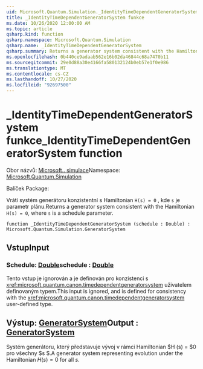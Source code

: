 ```yaml
---
uid: Microsoft.Quantum.Simulation._IdentityTimeDependentGeneratorSystem
title: _IdentityTimeDependentGeneratorSystem funkce
ms.date: 10/26/2020 12:00:00 AM
ms.topic: article
qsharp.kind: function
qsharp.namespace: Microsoft.Quantum.Simulation
qsharp.name: _IdentityTimeDependentGeneratorSystem
qsharp.summary: Returns a generator system consistent with the Hamiltonian `H(s) = 0`, where `s` is a schedule parameter.
ms.openlocfilehash: 0b440ce9adaab562e16b02da46844c68a7470b11
ms.sourcegitcommit: 29e0d88a30e4166fa580132124b0eb57e1f0e986
ms.translationtype: MT
ms.contentlocale: cs-CZ
ms.lasthandoff: 10/27/2020
ms.locfileid: "92697500"
---
```

# <a name="_identitytimedependentgeneratorsystem-function"></a><span data-ttu-id="87c0a-102">_IdentityTimeDependentGeneratorSystem funkce</span><span class="sxs-lookup"><span data-stu-id="87c0a-102">_IdentityTimeDependentGeneratorSystem function</span></span>

<span data-ttu-id="87c0a-103">Obor názvů: [Microsoft.. simulace](xref:Microsoft.Quantum.Simulation)</span><span class="sxs-lookup"><span data-stu-id="87c0a-103">Namespace: [Microsoft.Quantum.Simulation](xref:Microsoft.Quantum.Simulation)</span></span>

<span data-ttu-id="87c0a-104">Balíček [](https://nuget.org/packages/)</span><span class="sxs-lookup"><span data-stu-id="87c0a-104">Package: [](https://nuget.org/packages/)</span></span>


<span data-ttu-id="87c0a-105">Vrátí systém generátoru konzistentní s Hamiltonian `H(s) = 0` , kde `s` je parametr plánu.</span><span class="sxs-lookup"><span data-stu-id="87c0a-105">Returns a generator system consistent with the Hamiltonian `H(s) = 0`, where `s` is a schedule parameter.</span></span>

```qsharp
function _IdentityTimeDependentGeneratorSystem (schedule : Double) : Microsoft.Quantum.Simulation.GeneratorSystem
```


## <a name="input"></a><span data-ttu-id="87c0a-106">Vstup</span><span class="sxs-lookup"><span data-stu-id="87c0a-106">Input</span></span>

### <a name="schedule--double"></a><span data-ttu-id="87c0a-107">Schedule: [Double](xref:microsoft.quantum.lang-ref.double)</span><span class="sxs-lookup"><span data-stu-id="87c0a-107">schedule : [Double](xref:microsoft.quantum.lang-ref.double)</span></span>

<span data-ttu-id="87c0a-108">Tento vstup je ignorován a je definován pro konzistenci s <xref:microsoft.quantum.canon.timedependentgeneratorsystem> uživatelem definovaným typem.</span><span class="sxs-lookup"><span data-stu-id="87c0a-108">This input is ignored, and is defined for consistency with the <xref:microsoft.quantum.canon.timedependentgeneratorsystem> user-defined type.</span></span>



## <a name="output--generatorsystem"></a><span data-ttu-id="87c0a-109">Výstup: [GeneratorSystem](xref:Microsoft.Quantum.Simulation.GeneratorSystem)</span><span class="sxs-lookup"><span data-stu-id="87c0a-109">Output : [GeneratorSystem](xref:Microsoft.Quantum.Simulation.GeneratorSystem)</span></span>

<span data-ttu-id="87c0a-110">Systém generátoru, který představuje vývoj v rámci Hamiltonian $H (s) = $0 pro všechny $s $.</span><span class="sxs-lookup"><span data-stu-id="87c0a-110">A generator system representing evolution under the Hamiltonian $H(s) = 0$ for all $s$.</span></span>